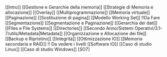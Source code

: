 [[Intro]]
[[Gestione e Gerarchie della memoria]]
[[Strategie di Memoria e allocazione]]
[[Overlay]]
[[Multiprogrammazione]]
[[Memoria virtuale]]
[[Paginazione]]
[[Sostituzione di pagina]]
[[Modello Working Set]] !!Da Fare
[[Segmentazione]]
[[Segmentazione e Paginazione]]
[[Gerarchia dei dati]]
[[Files e File Systems]]
[[Directories]]
[[Secondo Anno/Sistemi Operativi/3.1-7/utils/Metadata|Metadata]]
[[Organizzazione e Allocazione dei file]]
[[Backup e Ripristino]]
[[Integrità]]
[[Ottimizzazione IO]]
[[Memoria secondaria e RAID]] !! Da vedere i livelli
[[Software IO]]
[[Caso di studio Linux]]
[[Caso di studio Windows]] [SO7]
